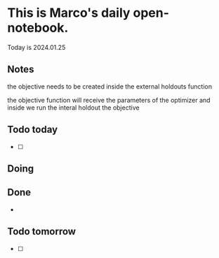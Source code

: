 # This is Marco's daily open-notebook.

Today is 2024.01.25


## Notes
the objective needs to be created inside the external holdouts function 

the objective function will receive the parameters of the optimizer and inside we run the interal holdout
the objective 
## Todo today
- [ ] 

## Doing


## Done
*  


## Todo tomorrow
- [ ]